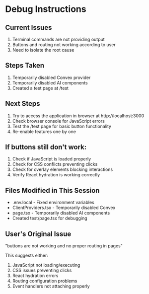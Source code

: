 # Debug Instructions

## Current Issues
1. Terminal commands are not providing output
2. Buttons and routing not working according to user
3. Need to isolate the root cause

## Steps Taken
1. Temporarily disabled Convex provider
2. Temporarily disabled AI components 
3. Created a test page at /test

## Next Steps
1. Try to access the application in browser at http://localhost:3000
2. Check browser console for JavaScript errors
3. Test the /test page for basic button functionality
4. Re-enable features one by one

## If buttons still don't work:
1. Check if JavaScript is loaded properly
2. Check for CSS conflicts preventing clicks
3. Check for overlay elements blocking interactions
4. Verify React hydration is working correctly

## Files Modified in This Session
- .env.local - Fixed environment variables
- ClientProviders.tsx - Temporarily disabled Convex
- page.tsx - Temporarily disabled AI components
- Created test/page.tsx for debugging

## User's Original Issue
"buttons are not working and no proper routing in pages"

This suggests either:
1. JavaScript not loading/executing
2. CSS issues preventing clicks
3. React hydration errors
4. Routing configuration problems
5. Event handlers not attaching properly